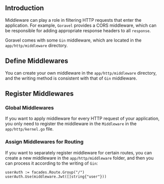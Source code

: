 ## Introduction

Middleware can play a role in filtering HTTP requests that enter the application. For example, `Goravel` provides a CORS middleware, which can be responsible for adding appropriate response headers to all `response`.

Goravel comes with some `Gin` middleware, which are located in the `app/http/middleware` directory.

## Define Middlewares

You can create your own middleware in the `app/http/middleware` directory, and the writing method is consistent with that of `Gin` middleware.

## Register Middlewares

### Global Middlewares

If you want to apply middleware for every HTTP request of your application, you only need to register the middleware in the `Middleware` in the `app/http/kernel.go` file.

### Assign Middlewares for Routing

If you want to separately register middleware for certain routes, you can create a new middleware in the `app/http/middleware` folder, and then you can process it according to the writing of `Gin`:
```
userAuth := facades.Route.Group("/")
userAuth.Use(middleware.Jwt([]string{"user"}))
```

